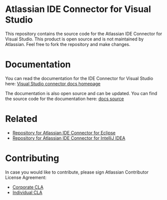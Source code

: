# Atlassian IDE Connector for Visual Studio #

This repository contains the source code for the Atlassian IDE Connector for Visual Studio. This product is open source and is not maintained by Atlassian. Feel free to fork the repository and make changes.

# Documentation #

You can read the documentation for the IDE Connector for Visual Studio here: [Visual Studio connector docs homepage](http://atlassian-docs.bitbucket.org/IDEPLUGIN-VS/)

The documentation is also open source and can be updated. You can find the source code for the documentation here: [docs source](https://bitbucket.org/atlassian-docs/atlassian-docs.bitbucket.org/src/8a4b193b977a215b1264fd6c67fb4969fc0d842b/IDEPLUGIN-VS/?at=master)

# Related #

* [Repository for Atlassian IDE Connector for Eclipse](https://bitbucket.org/atlassian/connector-eclipse)
* [Repository for Atlassian IDE Connector for IntelliJ IDEA](https://bitbucket.org/atlassian/connector-idea)

# Contributing #

In case you would like to contribute, please sign Atlassian Contributor License Agreement:

* [Corporate CLA](https://na2.docusign.net/Member/PowerFormSigning.aspx?PowerFormId=e1c17c66-ca4d-4aab-a953-2c231af4a20b)
* [Individual CLA](https://na2.docusign.net/Member/PowerFormSigning.aspx?PowerFormId=3f94fbdc-2fbe-46ac-b14c-5d152700ae5d)

